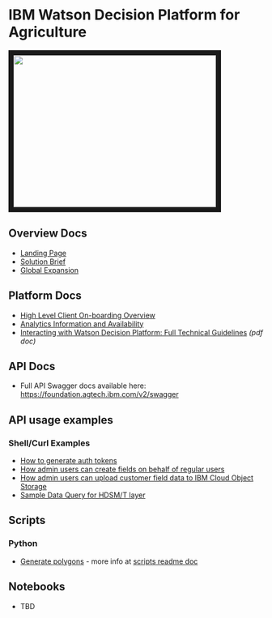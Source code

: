 # IBM Watson Decision Platform for Agriculture

<a href="http://www.youtube.com/watch?feature=player_embedded&v=t5Fgtby2bLQ" target="_blank"><img src="http://img.youtube.com/vi/t5Fgtby2bLQ/0.jpg" width="400" height="300" border="10" /></a>

## Overview Docs

* [Landing Page](https://www.ibm.com/weather/industries/agriculture)
* [Solution Brief](https://www.ibm.com/downloads/cas/ONVXEB2A)
* [Global Expansion](https://newsroom.ibm.com/2019-05-22-IBM-AI-and-Cloud-Technology-Helps-Agriculture-Industry-Improve-the-Worlds-Food-and-Crop-Supply)

## Platform Docs

* [High Level Client On-boarding Overview](./onboarding.md)
* [Analytics Information and Availability](./analytics.md)
* [Interacting with Watson Decision Platform: Full Technical Guidelines](./pdfs/WDP-Tech-Doc.pdf) _(pdf doc)_

## API Docs

* Full API Swagger docs available here: <https://foundation.agtech.ibm.com/v2/swagger>

## API usage examples

### Shell/Curl Examples

* [How to generate auth tokens](./api-tokens.md)
* [How admin users can create fields on behalf of regular users](./admin-creating-fields.md)
* [How admin users can upload customer field data to IBM Cloud Object Storage](./admin-upload-files-to-cos.md)
* [Sample Data Query for HDSM/T layer](./sample-queries/hdsmt.md)

## Scripts

### Python

* [Generate polygons](./../scripts/generatePolygon.py) - more info at [scripts readme doc](./../scripts/README.md)

## Notebooks

* TBD
